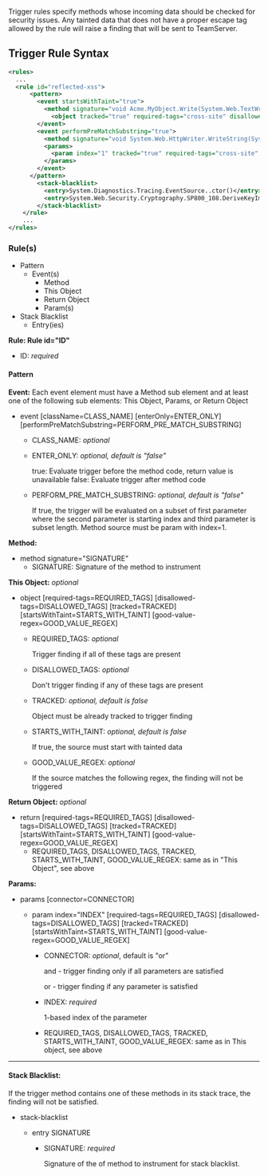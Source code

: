 <!--
title: "Level 2 Rules - Trigger Rules"
description: "Information on .NET Instrumentation Trigger Rules"
-->

Trigger rules specify methods whose incoming data should be checked for security issues.  Any tainted data that does not have a proper escape tag allowed by the rule will raise a finding that will be sent to TeamServer.

## Trigger Rule Syntax

```xml
<rules>
  ...
  <rule id="reflected-xss">
      <pattern>
        <event startsWithTaint="true">
          <method signature="void Acme.MyObject.Write(System.Web.TextWriter)" />
            <object tracked="true" required-tags="cross-site" disallowed-tags="html-encoded,url-encoded,js-encoded,custom-encoded,limited-chars" />
        </event>
        <event performPreMatchSubstring="true">
          <method signature="void System.Web.HttpWriter.WriteString(System.String)" />
          <params>
            <param index="1" tracked="true" required-tags="cross-site" disallowed-tags="html-encoded,url-encoded,js-encoded,custom-encoded,limited-chars" good-value-regex="^(ESCAPED.*)" />
          </params>
        </event>
      </pattern>
        <stack-blacklist>
          <entry>System.Diagnostics.Tracing.EventSource..ctor()</entry>
          <entry>System.Web.Security.Cryptography.SP800_108.DeriveKeyImpl()</entry>
        </stack-blacklist>
    </rule>
    ...
</rules>
```

### Rule(s)

 * Pattern
   * Event(s)
     * Method
     * This Object
     * Return Object
     * Param(s)
 * Stack Blacklist
   * Entry(ies)
       
**Rule: Rule id="ID"**
  * ID: *required*
  
#### Pattern
  
**Event:**
  Each event element must have a Method sub element and at least one of the following sub elements: This Object, Params, or Return Object
  
  * event [className=CLASS_NAME] [enterOnly=ENTER_ONLY] [performPreMatchSubstring=PERFORM_PRE_MATCH_SUBSTRING] 
    * CLASS_NAME: *optional*
      
    * ENTER_ONLY: *optional, default is "false"*
    
      true: Evaluate trigger before the method code, return value is unavailable
      false: Evaluate trigger after method code
        
    * PERFORM_PRE_MATCH_SUBSTRING: *optional, default is "false"*
         
      If true, the trigger will be evaluated on a subset of first parameter where the second parameter is starting index and third parameter is subset length.  Method source must be param with index=1.  

      
**Method:**
  * method signature="SIGNATURE"
    * SIGNATURE: Signature of the method to instrument
    

**This Object:** *optional*
  * object [required-tags=REQUIRED_TAGS] [disallowed-tags=DISALLOWED_TAGS] [tracked=TRACKED] [startsWithTaint=STARTS_WITH_TAINT] [good-value-regex=GOOD_VALUE_REGEX]
      * REQUIRED_TAGS: *optional*
      
        Trigger finding if all of these tags are present
        
      * DISALLOWED_TAGS: *optional*
      
        Don't trigger finding if any of these tags are present
        
      * TRACKED: *optional, default is false*
      
        Object must be already tracked to trigger finding
        
      * STARTS_WITH_TAINT: *optional, default is false*
      
        If true, the source must start with tainted data
        
      * GOOD_VALUE_REGEX: *optional*
      
        If the source matches the following regex, the finding will not be triggered

**Return Object:** *optional*
  * return [required-tags=REQUIRED_TAGS] [disallowed-tags=DISALLOWED_TAGS] [tracked=TRACKED] [startsWithTaint=STARTS_WITH_TAINT] [good-value-regex=GOOD_VALUE_REGEX]
    * REQUIRED_TAGS, DISALLOWED_TAGS, TRACKED, STARTS_WITH_TAINT, GOOD_VALUE_REGEX: same as in "This Object", see above
    
**Params:**
  * params [connector=CONNECTOR]
    * param index="INDEX" [required-tags=REQUIRED_TAGS] [disallowed-tags=DISALLOWED_TAGS] [tracked=TRACKED] [startsWithTaint=STARTS_WITH_TAINT] [good-value-regex=GOOD_VALUE_REGEX]
    
      * CONNECTOR: *optional*, default is "or"
      
        and - trigger finding only if all parameters are satisfied

        or - trigger finding if any parameter is satisfied
    
      * INDEX: *required*
      
        1-based index of the parameter
        
      * REQUIRED_TAGS, DISALLOWED_TAGS, TRACKED, STARTS_WITH_TAINT, GOOD_VALUE_REGEX: same as in This object, see above
      

---

#### Stack Blacklist:
  
  If the trigger method contains one of these methods in its stack trace, the finding will not be satisfied.
  
  * stack-blacklist
    * entry SIGNATURE
    
      * SIGNATURE: *required*
      
        Signature of the of method to instrument for stack blacklist.
      